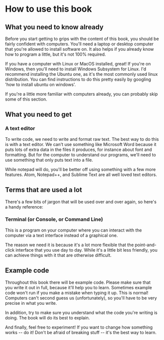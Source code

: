 # How to use this book

## What you need to know already
Before you start getting to grips with the content of this book, you should be fairly confident with computers. You'll need a laptop or desktop computer that you're allowed to install software on. It also helps if you already know how to program a little, but it's not 100% required.

If you have a computer with Linux or MacOS installed, great! If you're on Windows, then you'll need to install Windows Subsystem for Linux. I'd recommend installing the Ubuntu one, as it's the most commonly used linux distribution. You can find instructions to do this pretty easily by googling 'how to install ubuntu on windows'.

If you're a little more familiar with computers already, you can probably skip some of this section.

## What you need to get
### A text editor
To write code, we need to write and format raw text. The best way to do this is with a text editor. We can't use something like Microsoft Word because it puts lots of extra data in the files it produces, for instance about font and formatting. But for the computer to understand our programs, we'll need to use something that only puts text into a file.

While notepad will do, you'll be better off using something with a few more features. Atom, Notepad++, and Sublime Text are all well loved text editors.

## Terms that are used a lot
There's a few bits of jargon that will be used over and over again, so here's a handy reference:

### Terminal (or Console, or Command Line)
This is a program on your computer where you can interact with the computer via a text interface instead of a graphical one.

The reason we need it is because it's a lot more flexible that the point-and-click interface that you use day to day. While it's a little bit less friendly, you can achieve things with it that are otherwise difficult.

## Example code
Throughout this book there will be example code. Please make sure that you write it out in full, because it'll help you to learn. Sometimes example code won't run if you make a mistake when typing it up. This is normal! Computers can't second guess us (unfortunately), so you'll have to be very precise in what you write.

In addition, try to make sure you understand what the code you're writing is doing. The book will do its best to explain.

And finally, feel free to experiment! If you want to change how something works -- do it! Don't be afraid of breaking stuff -- it's the best way to learn.
